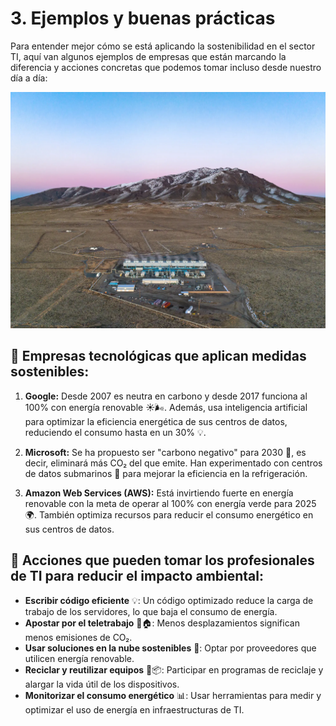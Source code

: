 # 3. Ejemplos y buenas prácticas

Para entender mejor cómo se está aplicando la sostenibilidad en el sector TI, aquí van algunos ejemplos de empresas que están marcando la diferencia y acciones concretas que podemos tomar incluso desde nuestro día a día:

![geoterma](img/img.png)

## 🌱 **Empresas tecnológicas que aplican medidas sostenibles:**

1. **Google:** Desde 2007 es neutra en carbono y desde 2017 funciona al 100% con energía renovable ☀️🌬️. Además, usa inteligencia artificial para optimizar la eficiencia energética de sus centros de datos, reduciendo el consumo hasta en un 30% 💡.

2. **Microsoft:** Se ha propuesto ser "carbono negativo" para 2030 🌿, es decir, eliminará más CO₂ del que emite. Han experimentado con centros de datos submarinos 🌊 para mejorar la eficiencia en la refrigeración.

3. **Amazon Web Services (AWS):** Está invirtiendo fuerte en energía renovable con la meta de operar al 100% con energía verde para 2025 🌍. También optimiza recursos para reducir el consumo energético en sus centros de datos.

## 🤝 **Acciones que pueden tomar los profesionales de TI para reducir el impacto ambiental:**

- **Escribir código eficiente** 💡: Un código optimizado reduce la carga de trabajo de los servidores, lo que baja el consumo de energía.
- **Apostar por el teletrabajo** 🚗🏠: Menos desplazamientos significan menos emisiones de CO₂.
- **Usar soluciones en la nube sostenibles** 🚀: Optar por proveedores que utilicen energía renovable.
- **Reciclar y reutilizar equipos** 🚚📦: Participar en programas de reciclaje y alargar la vida útil de los dispositivos.
- **Monitorizar el consumo energético** 📊: Usar herramientas para medir y optimizar el uso de energía en infraestructuras de TI.
